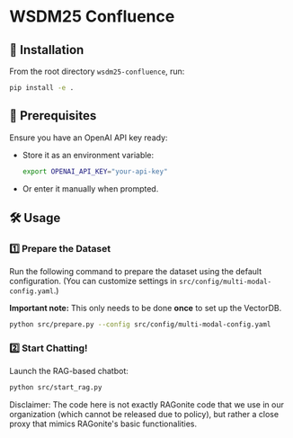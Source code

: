 # WSDM25 Confluence

## 🚀 Installation
From the root directory `wsdm25-confluence`, run:
```bash
pip install -e .
```

## 🔑 Prerequisites
Ensure you have an OpenAI API key ready:
- Store it as an environment variable:
  ```bash
  export OPENAI_API_KEY="your-api-key"
  ```
- Or enter it manually when prompted.

## 🛠️ Usage

### 1️⃣ Prepare the Dataset
Run the following command to prepare the dataset using the default configuration.
(You can customize settings in `src/config/multi-modal-config.yaml`.)

**Important note:** This only needs to be done **once** to set up the VectorDB.
```bash
python src/prepare.py --config src/config/multi-modal-config.yaml
```

### 2️⃣ Start Chatting!
Launch the RAG-based chatbot:
```bash
python src/start_rag.py
```
Disclaimer: The code here is not exactly RAGonite code that we use in our organization (which cannot be released due to policy), but rather a close proxy
that mimics RAGonite's basic functionalities.

